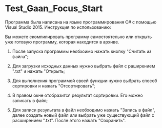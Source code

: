 # Test_Gaan_Focus_Start
Программа была написана на языке программирования C# с помощью Visual Studio 2015. 
Инструкция по использованию:

Вы можете скомпилировать программу самостоятельно или открыть уже готовую программу, которая находится в архиве.

1) После запуска программы необхоимо нажать кнопку "Считать из файла";

2) Для загрузки исходных данных нужно выбрать файл с раширением ".txt" и нажать "Открыть;

3) Для выполнения программой своей функции нужно выбрать способ сортировки и нажать "Отсортировать";

4) В правом окне отобразится результат сортировки. Его можно записать в файл;

5) Для записи результата в файл необходимо нажать "Запись в файл", далее создать новый файл или выбрать уже существующий файл с расширением ".txt". После этого нажать "Сохранить".
